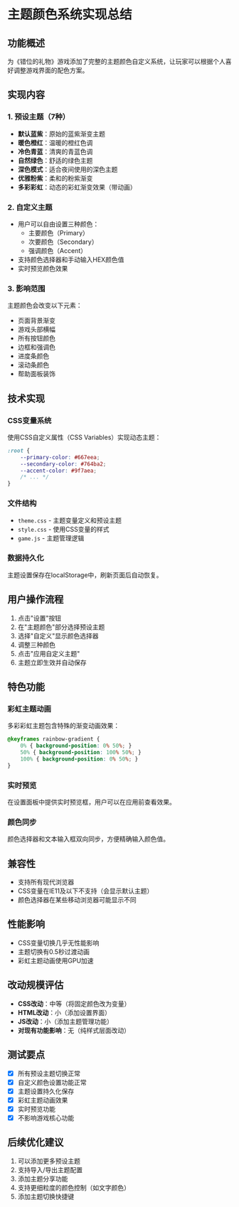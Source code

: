 # 主题颜色系统实现总结

## 功能概述
为《错位的礼物》游戏添加了完整的主题颜色自定义系统，让玩家可以根据个人喜好调整游戏界面的配色方案。

## 实现内容

### 1. 预设主题（7种）
- **默认蓝紫**：原始的蓝紫渐变主题
- **暖色橙红**：温暖的橙红色调
- **冷色青蓝**：清爽的青蓝色调
- **自然绿色**：舒适的绿色主题
- **深色模式**：适合夜间使用的深色主题
- **优雅粉紫**：柔和的粉紫渐变
- **多彩彩虹**：动态的彩虹渐变效果（带动画）

### 2. 自定义主题
- 用户可以自由设置三种颜色：
  - 主要颜色（Primary）
  - 次要颜色（Secondary）
  - 强调颜色（Accent）
- 支持颜色选择器和手动输入HEX颜色值
- 实时预览颜色效果

### 3. 影响范围
主题颜色会改变以下元素：
- 页面背景渐变
- 游戏头部横幅
- 所有按钮颜色
- 边框和强调色
- 进度条颜色
- 滚动条颜色
- 帮助面板装饰

## 技术实现

### CSS变量系统
使用CSS自定义属性（CSS Variables）实现动态主题：
```css
:root {
    --primary-color: #667eea;
    --secondary-color: #764ba2;
    --accent-color: #9f7aea;
    /* ... */
}
```

### 文件结构
- `theme.css` - 主题变量定义和预设主题
- `style.css` - 使用CSS变量的样式
- `game.js` - 主题管理逻辑

### 数据持久化
主题设置保存在localStorage中，刷新页面后自动恢复。

## 用户操作流程

1. 点击"设置"按钮
2. 在"主题颜色"部分选择预设主题
3. 选择"自定义"显示颜色选择器
4. 调整三种颜色
5. 点击"应用自定义主题"
6. 主题立即生效并自动保存

## 特色功能

### 彩虹主题动画
多彩彩虹主题包含特殊的渐变动画效果：
```css
@keyframes rainbow-gradient {
    0% { background-position: 0% 50%; }
    50% { background-position: 100% 50%; }
    100% { background-position: 0% 50%; }
}
```

### 实时预览
在设置面板中提供实时预览框，用户可以在应用前查看效果。

### 颜色同步
颜色选择器和文本输入框双向同步，方便精确输入颜色值。

## 兼容性
- 支持所有现代浏览器
- CSS变量在IE11及以下不支持（会显示默认主题）
- 颜色选择器在某些移动浏览器可能显示不同

## 性能影响
- CSS变量切换几乎无性能影响
- 主题切换有0.5秒过渡动画
- 彩虹主题动画使用GPU加速

## 改动规模评估
- **CSS改动**：中等（将固定颜色改为变量）
- **HTML改动**：小（添加设置界面）
- **JS改动**：小（添加主题管理功能）
- **对现有功能影响**：无（纯样式层面改动）

## 测试要点
- [x] 所有预设主题切换正常
- [x] 自定义颜色设置功能正常
- [x] 主题设置持久化保存
- [x] 彩虹主题动画效果
- [x] 实时预览功能
- [x] 不影响游戏核心功能

## 后续优化建议
1. 可以添加更多预设主题
2. 支持导入/导出主题配置
3. 添加主题分享功能
4. 支持更细粒度的颜色控制（如文字颜色）
5. 添加主题切换快捷键
